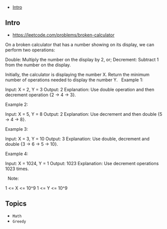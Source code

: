 - [Intro](#intro)

## Intro

- https://leetcode.com/problems/broken-calculator

On a broken calculator that has a number showing on its display, we can perform two operations:

Double: Multiply the number on the display by 2, or;
Decrement: Subtract 1 from the number on the display.

Initially, the calculator is displaying the number X.
Return the minimum number of operations needed to display the number Y.
 
Example 1:

Input: X = 2, Y = 3
Output: 2
Explanation: Use double operation and then decrement operation {2 -> 4 -> 3}.

Example 2:

Input: X = 5, Y = 8
Output: 2
Explanation: Use decrement and then double {5 -> 4 -> 8}.

Example 3:

Input: X = 3, Y = 10
Output: 3
Explanation:  Use double, decrement and double {3 -> 6 -> 5 -> 10}.

Example 4:

Input: X = 1024, Y = 1
Output: 1023
Explanation: Use decrement operations 1023 times.

 
Note:

1 <= X <= 10^9
1 <= Y <= 10^9


## Topics

- `Math`
- `Greedy`


